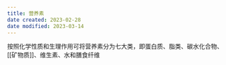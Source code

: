 ```yaml
---
title: 营养素
date created: 2023-02-28
date modified: 2023-03-14
---
```


按照化学性质和生理作用可将营养素分为七大类，即蛋白质、脂类、碳水化合物、[[矿物质]]、维生素、水和膳食纤维
